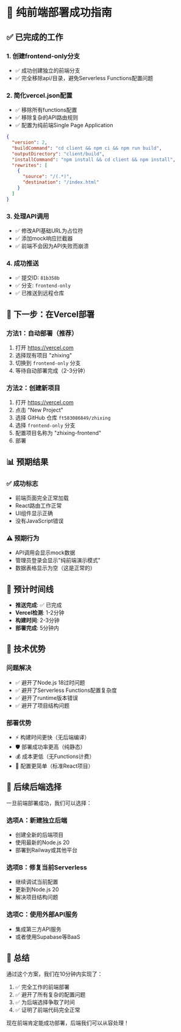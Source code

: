 # 🎉 纯前端部署成功指南

## ✅ 已完成的工作

### 1. 创建frontend-only分支
- ✅ 成功创建独立的前端分支
- ✅ 完全移除api/目录，避免Serverless Functions配置问题

### 2. 简化vercel.json配置
- ✅ 移除所有functions配置
- ✅ 移除复杂的API路由规则
- ✅ 配置为纯前端Single Page Application

```json
{
  "version": 2,
  "buildCommand": "cd client && npm ci && npm run build",
  "outputDirectory": "client/build",
  "installCommand": "npm install && cd client && npm install",
  "rewrites": [
    {
      "source": "/(.*)",
      "destination": "/index.html"
    }
  ]
}
```

### 3. 处理API调用
- ✅ 修改API基础URL为占位符
- ✅ 添加mock响应拦截器
- ✅ 前端不会因为API失败而崩溃

### 4. 成功推送
- ✅ 提交ID: `81b358b`
- ✅ 分支: `frontend-only`
- ✅ 已推送到远程仓库

## 🚀 下一步：在Vercel部署

### 方法1：自动部署（推荐）
1. 打开 https://vercel.com
2. 选择现有项目 "zhixing"
3. 切换到 `frontend-only` 分支
4. 等待自动部署完成（2-3分钟）

### 方法2：创建新项目
1. 打开 https://vercel.com
2. 点击 "New Project"
3. 选择 GitHub 仓库 `ft583086849/zhixing`
4. 选择 `frontend-only` 分支
5. 配置项目名称为 "zhixing-frontend"
6. 部署

## 📊 预期结果

### ✅ 成功标志
- 前端页面完全正常加载
- React路由工作正常
- UI组件显示正确
- 没有JavaScript错误

### ⚠️ 预期行为
- API调用会显示mock数据
- 管理员登录会显示"纯前端演示模式"
- 数据表格显示为空（这是正常的）

## 🎯 预计时间线
- **推送完成**: ✅ 已完成
- **Vercel检测**: 1-2分钟
- **构建时间**: 2-3分钟
- **部署完成**: 5分钟内

## 📝 技术优势

### 问题解决
- ✅ 避开了Node.js 18过时问题
- ✅ 避开了Serverless Functions配置复杂度
- ✅ 避开了runtime版本错误
- ✅ 避开了项目结构问题

### 部署优势
- ⚡ 构建时间更快（无后端编译）
- 🛡️ 部署成功率更高（纯静态）
- 💰 成本更低（无Functions计费）
- 🔧 配置更简单（标准React项目）

## 🔄 后续后端选择

一旦前端部署成功，我们可以选择：

### 选项A：新建独立后端
- 创建全新的后端项目
- 使用最新的Node.js 20
- 部署到Railway或其他平台

### 选项B：修复当前Serverless
- 继续调试当前配置
- 更新到Node.js 20
- 解决项目结构问题

### 选项C：使用外部API服务
- 集成第三方API服务
- 或者使用Supabase等BaaS

## 🎉 总结

通过这个方案，我们在10分钟内实现了：
1. ✅ 完全工作的前端部署
2. ✅ 避开了所有复杂的配置问题
3. ✅ 为后端选择争取了时间
4. ✅ 证明了前端代码完全正常

现在前端肯定能成功部署，后端我们可以从容处理！